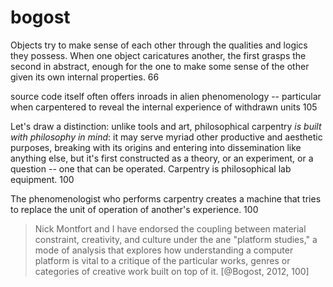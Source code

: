 # bogost

Objects try to make sense of each other through the qualities and logics they possess. When one object caricatures another, the first grasps the second in abstract, enough for the one to make some sense of the other given its own internal properties. 66

source code itself often offers inroads in alien phenomenology -- particular when carpentered to reveal the internal experience of withdrawn units 105

Let's draw a distinction: unlike tools and art, philosophical carpentry _is built with philosophy in mind_: it may serve myriad other productive and aesthetic purposes, breaking with its origins and entering into dissemination like anything else, but it's first constructed as a theory, or an experiment, or a question -- one that can be operated. Carpentry is philosophical lab equipment. 100

The phenomenologist who performs carpentry creates a machine that tries to replace the unit of operation of another's experience. 100

> Nick Montfort and I have endorsed the coupling between material constraint, creativity, and culture under the ane "platform studies," a mode of analysis that explores how understanding a computer platform is vital to a critique of the particular works, genres or categories of creative work built on top of it. [@Bogost, 2012, 100] 
